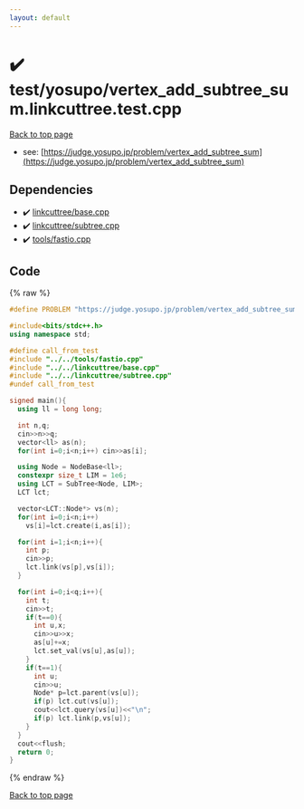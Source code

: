 ```yaml
---
layout: default
---
```


<!-- mathjax config similar to math.stackexchange -->
<script type="text/javascript" async
  src="https://cdnjs.cloudflare.com/ajax/libs/mathjax/2.7.5/MathJax.js?config=TeX-MML-AM_CHTML">
</script>
<script type="text/x-mathjax-config">
  MathJax.Hub.Config({
    TeX: { equationNumbers: { autoNumber: "AMS" }},
    tex2jax: {
      inlineMath: [ ['$','$'] ],
      processEscapes: true
    },
    "HTML-CSS": { matchFontHeight: false },
    displayAlign: "left",
    displayIndent: "2em"
  });
</script>

<script type="text/javascript" src="https://cdnjs.cloudflare.com/ajax/libs/jquery/3.4.1/jquery.min.js"></script>
<script src="https://cdn.jsdelivr.net/npm/jquery-balloon-js@1.1.2/jquery.balloon.min.js" integrity="sha256-ZEYs9VrgAeNuPvs15E39OsyOJaIkXEEt10fzxJ20+2I=" crossorigin="anonymous"></script>
<script type="text/javascript" src="../../../assets/js/copy-button.js"></script>
<link rel="stylesheet" href="../../../assets/css/copy-button.css" />


# :heavy_check_mark: test/yosupo/vertex_add_subtree_sum.linkcuttree.test.cpp


[Back to top page](../../../index.html)

* see: [https://judge.yosupo.jp/problem/vertex_add_subtree_sum](https://judge.yosupo.jp/problem/vertex_add_subtree_sum)


## Dependencies
* :heavy_check_mark: [linkcuttree/base.cpp](../../../library/linkcuttree/base.cpp.html)
* :heavy_check_mark: [linkcuttree/subtree.cpp](../../../library/linkcuttree/subtree.cpp.html)
* :heavy_check_mark: [tools/fastio.cpp](../../../library/tools/fastio.cpp.html)


## Code
{% raw %}
```cpp
#define PROBLEM "https://judge.yosupo.jp/problem/vertex_add_subtree_sum"

#include<bits/stdc++.h>
using namespace std;

#define call_from_test
#include "../../tools/fastio.cpp"
#include "../../linkcuttree/base.cpp"
#include "../../linkcuttree/subtree.cpp"
#undef call_from_test

signed main(){
  using ll = long long;

  int n,q;
  cin>>n>>q;
  vector<ll> as(n);
  for(int i=0;i<n;i++) cin>>as[i];

  using Node = NodeBase<ll>;
  constexpr size_t LIM = 1e6;
  using LCT = SubTree<Node, LIM>;
  LCT lct;

  vector<LCT::Node*> vs(n);
  for(int i=0;i<n;i++)
    vs[i]=lct.create(i,as[i]);

  for(int i=1;i<n;i++){
    int p;
    cin>>p;
    lct.link(vs[p],vs[i]);
  }

  for(int i=0;i<q;i++){
    int t;
    cin>>t;
    if(t==0){
      int u,x;
      cin>>u>>x;
      as[u]+=x;
      lct.set_val(vs[u],as[u]);
    }
    if(t==1){
      int u;
      cin>>u;
      Node* p=lct.parent(vs[u]);
      if(p) lct.cut(vs[u]);
      cout<<lct.query(vs[u])<<"\n";
      if(p) lct.link(p,vs[u]);
    }
  }
  cout<<flush;
  return 0;
}

```
{% endraw %}

[Back to top page](../../../index.html)

